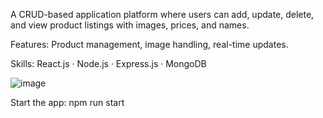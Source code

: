 A CRUD-based application platform where users can add, update, delete, and view product listings with images, prices, and names. 

Features: Product management, image handling, real-time updates.

Skills: React.js · Node.js · Express.js · MongoDB

![image](https://github.com/user-attachments/assets/f1d90b5d-8f0e-432a-83d4-03e7728839b9)

Start the app: npm run start
